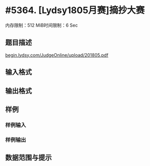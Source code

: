 # #5364. [Lydsy1805月赛]摘抄大赛

内存限制：512 MiB时间限制：6 Sec

## 题目描述

[begin.lydsy.com/JudgeOnline/upload/201805.pdf](https://begin.lydsy.com/JudgeOnline/upload/201805.pdf) 

## 输入格式

## 输出格式

## 样例

### 样例输入

### 样例输出

## 数据范围与提示
